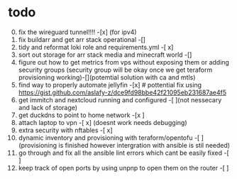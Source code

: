 # todo 
0. fix the wireguard tunnel!!!! -[x] (for  ipv4)
1. fix buildarr and get arr stack operational -[]
2. tidy and reformat loki role and requirements.yml -[ x]
3. sort out storage for arr stack media and minecraft world -[]
4. figure out how to get metrics from vps without exposing them or adding security groups (security group will be okay once we get teraform provisioning working)-[](potemtial solution with ca and mtls)
5. find way to properly automate jellyfin -[x] # pottential fix using https://gist.github.com/aslafy-z/dce9fd98bbe42f21095eb231687ae4f5
6. get immitch and nextcloud running and configured -[ ](not nessecary and lack of storage)
7. get duckdns to point to home network -[x ]
8. attach laptop to vpn -[ x] (doesnt work needs debugging)
9. extra security with nftables -[ x]
10. dynamic inventory and provisioning with teraform/opentofu -[ ](provisioning is finished however intergration with ansible is stil needed)
11. go through and fix all the ansible lint errors which cant be easily fixed -[ ]
12. keep track of open ports by using unpnp to open them on the router -[ ]